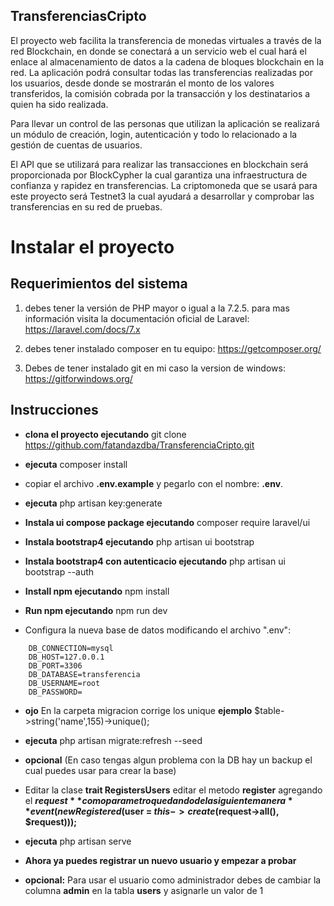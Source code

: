 ## TransferenciasCripto

El proyecto web facilita la transferencia de monedas virtuales a través de la red Blockchain, en donde se conectará a un servicio web el cual hará el enlace al almacenamiento de datos a la cadena de bloques blockchain en la red.  La aplicación podrá consultar todas las transferencias realizadas por los usuarios, desde donde se mostrarán el monto de los valores transferidos, la comisión cobrada por la transacción y los destinatarios a quien ha sido realizada.

Para llevar un control de las personas que utilizan la aplicación se realizará un módulo de creación, login, autenticación y todo lo relacionado a la gestión de cuentas de usuarios.

El API que se utilizará para realizar las transacciones en blockchain será proporcionada por BlockCypher la cual garantiza una infraestructura de confianza y rapidez en transferencias. La criptomoneda que se usará para este proyecto será Testnet3 la cual ayudará a desarrollar y comprobar las transferencias en su red de pruebas.


# Instalar el proyecto

## Requerimientos del sistema

1) debes tener la versión de PHP mayor o igual a la 7.2.5. 
para mas información visita la documentación oficial de Laravel: https://laravel.com/docs/7.x

2) debes tener instalado composer en tu equipo: https://getcomposer.org/

3) Debes de tener instalado git en mi caso la version de windows: https://gitforwindows.org/

## Instrucciones

- **clona el proyecto ejecutando** git clone https://github.com/fatandazdba/TransferenciaCripto.git

- **ejecuta** composer install

- copiar el archivo **.env.example** y pegarlo con el nombre: **.env**. 

- **ejecuta** php artisan key:generate

- **Instala ui compose package ejecutando** composer require laravel/ui

- **Instala bootstrap4 ejecutando** php artisan ui bootstrap

- **Instala bootstrap4 con autenticacio ejecutando** php artisan ui bootstrap --auth

- **Install npm ejecutando** npm install

- **Run npm ejecutando** npm run dev

- Configura la nueva base de datos modificando el archivo ".env":
```
    DB_CONNECTION=mysql
    DB_HOST=127.0.0.1
    DB_PORT=3306
    DB_DATABASE=transferencia
    DB_USERNAME=root
    DB_PASSWORD=
```
- **ojo** En la carpeta migracion corrige los unique **ejemplo** 
   $table->string('name',155)->unique();

- **ejecuta** php artisan migrate:refresh --seed 

- **opcional** (En caso tengas algun problema con la DB hay un backup el cual puedes usar para crear la base)

- Editar la clase **trait RegistersUsers** editar el metodo **register** agregando el **$request** como parametro quedando de la siguiente manera
**event(new Registered($user = $this->create($request->all(), $request)));**


- **ejecuta** php artisan serve 

- **Ahora ya puedes registrar un nuevo usuario y empezar a probar**

- **opcional:** Para usar el usuario como administrador debes de cambiar la columna **admin** en la tabla **users** y asignarle un valor de 1 
